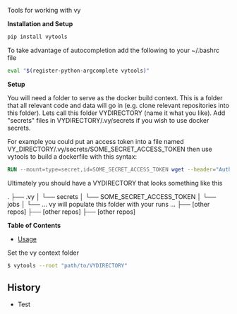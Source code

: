 Tools for working with vy 

**Installation and Setup**

```bash
pip install vytools
```

To take advantage of autocompletion add the following to your ~/.bashrc file 

```bash
eval "$(register-python-argcomplete vytools)"
```

**Setup**

You will need a folder to serve as the docker build context. This is a folder that all relevant code and data will go in (e.g. clone relevant repositories into this folder). Lets call this folder VYDIRECTORY (name it what you like). Add "secrets" files in VYDIRECTORY/.vy/secrets if you wish to use docker secrets. 

For example you could put an access token into a file named VY_DIRECTORY/.vy/secrets/SOME_SECRET_ACCESS_TOKEN then use vytools to build a dockerfile with this syntax:

```dockerfile
RUN --mount=type=secret,id=SOME_SECRET_ACCESS_TOKEN wget --header="Authorization: Bearer $(cat /run/secrets/SOME_SECRET_ACCESS_TOKEN)" https://some_url/some_artifact.tar.gz
```

Ultimately you should have a VYDIRECTORY that looks something like this

.
├── .vy
│   └── secrets
│       └── SOME_SECRET_ACCESS_TOKEN
│   └── jobs
│       └── ... vy will populate this folder with your runs ...
├── [other repos]
├── [other repos]
├── [other repos]


**Table of Contents**

- [Usage](#usage)

Set the vy context folder

```bash
$ vytools --root "path/to/VYDIRECTORY"
```

## History

- Test


